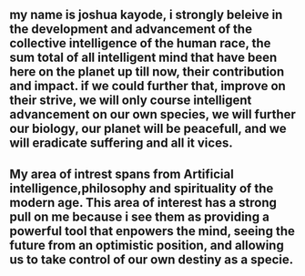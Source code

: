 ## my name is joshua kayode, i strongly beleive in the development and advancement of the collective intelligence of the human race, the sum total of all intelligent mind that have been here on the planet up till now, their contribution and impact. if we could further that, improve on their strive, we will only course intelligent advancement on our own species, we will further our biology, our planet will be peacefull, and we will eradicate suffering and all it vices.

## My area of intrest spans from Artificial intelligence,philosophy and spirituality of the modern age. This area of interest has a strong pull on me because i see them as providing a powerful tool that enpowers the mind, seeing the future from an optimistic position, and allowing us to take control of our own destiny as a specie.
